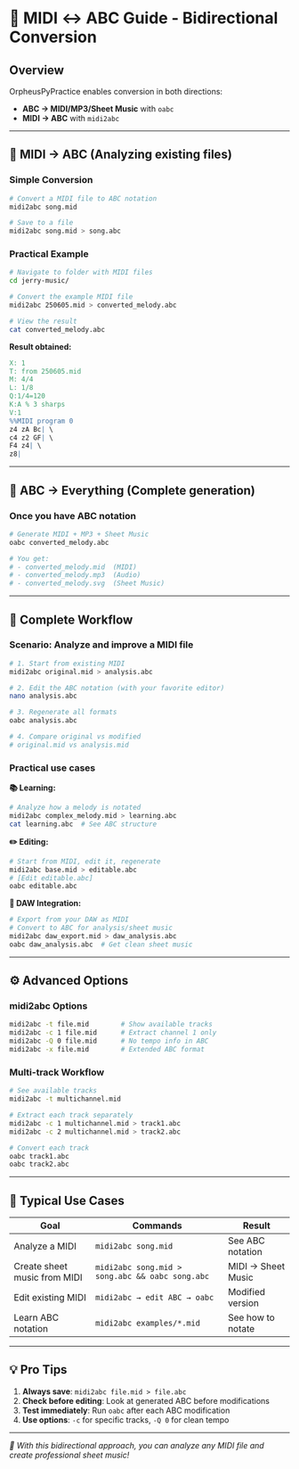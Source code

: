 # 🔄 MIDI ↔ ABC Guide - Bidirectional Conversion

## Overview

OrpheusPyPractice enables conversion in both directions:
- **ABC → MIDI/MP3/Sheet Music** with `oabc`
- **MIDI → ABC** with `midi2abc`

---

## 🎵 MIDI → ABC (Analyzing existing files)

### Simple Conversion
```bash
# Convert a MIDI file to ABC notation
midi2abc song.mid

# Save to a file
midi2abc song.mid > song.abc
```

### Practical Example
```bash
# Navigate to folder with MIDI files
cd jerry-music/

# Convert the example MIDI file
midi2abc 250605.mid > converted_melody.abc

# View the result
cat converted_melody.abc
```

**Result obtained:**
```abc
X: 1
T: from 250605.mid
M: 4/4
L: 1/8
Q:1/4=120
K:A % 3 sharps
V:1
%%MIDI program 0
z4 zA Bc| \
c4 z2 GF| \
F4 z4| \
z8|
```

---

## 🎼 ABC → Everything (Complete generation)

### Once you have ABC notation
```bash
# Generate MIDI + MP3 + Sheet Music
oabc converted_melody.abc

# You get:
# - converted_melody.mid  (MIDI)
# - converted_melody.mp3  (Audio)
# - converted_melody.svg  (Sheet Music)
```

---

## 🔄 Complete Workflow

### Scenario: Analyze and improve a MIDI file

```bash
# 1. Start from existing MIDI
midi2abc original.mid > analysis.abc

# 2. Edit the ABC notation (with your favorite editor)
nano analysis.abc

# 3. Regenerate all formats
oabc analysis.abc

# 4. Compare original vs modified
# original.mid vs analysis.mid
```

### Practical use cases

**📚 Learning:**
```bash
# Analyze how a melody is notated
midi2abc complex_melody.mid > learning.abc
cat learning.abc  # See ABC structure
```

**✏️ Editing:**
```bash
# Start from MIDI, edit it, regenerate
midi2abc base.mid > editable.abc
# [Edit editable.abc]
oabc editable.abc
```

**🎹 DAW Integration:**
```bash
# Export from your DAW as MIDI
# Convert to ABC for analysis/sheet music
midi2abc daw_export.mid > daw_analysis.abc
oabc daw_analysis.abc  # Get clean sheet music
```

---

## ⚙️ Advanced Options

### midi2abc Options
```bash
midi2abc -t file.mid        # Show available tracks
midi2abc -c 1 file.mid      # Extract channel 1 only
midi2abc -Q 0 file.mid      # No tempo info in ABC
midi2abc -x file.mid        # Extended ABC format
```

### Multi-track Workflow
```bash
# See available tracks
midi2abc -t multichannel.mid

# Extract each track separately
midi2abc -c 1 multichannel.mid > track1.abc
midi2abc -c 2 multichannel.mid > track2.abc

# Convert each track
oabc track1.abc
oabc track2.abc
```

---

## 🎯 Typical Use Cases

| Goal | Commands | Result |
|------|----------|--------|
| Analyze a MIDI | `midi2abc song.mid` | See ABC notation |
| Create sheet music from MIDI | `midi2abc song.mid > song.abc && oabc song.abc` | MIDI → Sheet Music |
| Edit existing MIDI | `midi2abc → edit ABC → oabc` | Modified version |
| Learn ABC notation | `midi2abc examples/*.mid` | See how to notate |

---

## 💡 Pro Tips

1. **Always save**: `midi2abc file.mid > file.abc`
2. **Check before editing**: Look at generated ABC before modifications
3. **Test immediately**: Run `oabc` after each ABC modification
4. **Use options**: `-c` for specific tracks, `-Q 0` for clean tempo

---

*🎵 With this bidirectional approach, you can analyze any MIDI file and create professional sheet music!*
